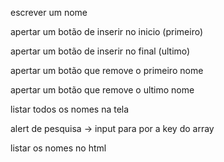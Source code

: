 escrever um nome 

apertar um botão de inserir no inicio (primeiro)

apertar um botão de inserir no final (ultimo)

apertar um botão que remove o primeiro nome

apertar um botão que remove o ultimo nome

listar todos os nomes na tela

alert de pesquisa -> input para por a key do array

listar os nomes no html